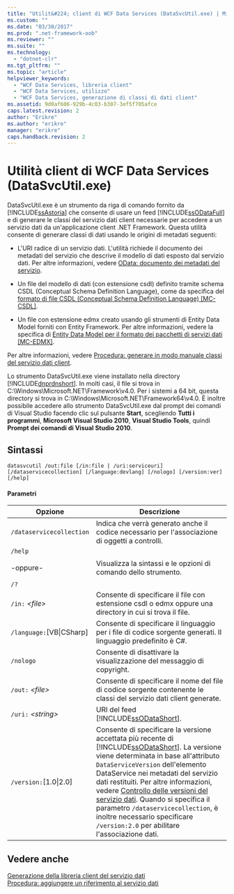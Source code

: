 ```yaml
---
title: "Utilit&#224; client di WCF Data Services (DataSvcUtil.exe) | Microsoft Docs"
ms.custom: ""
ms.date: "03/30/2017"
ms.prod: ".net-framework-oob"
ms.reviewer: ""
ms.suite: ""
ms.technology: 
  - "dotnet-clr"
ms.tgt_pltfrm: ""
ms.topic: "article"
helpviewer_keywords: 
  - "WCF Data Services, libreria client"
  - "WCF Data Services, utilizzo"
  - "WCF Data Services, generazione di classi di dati client"
ms.assetid: 9d0af606-929b-4c03-b307-3ef5f705afce
caps.latest.revision: 2
author: "Erikre"
ms.author: "erikre"
manager: "erikre"
caps.handback.revision: 2
---
```

# Utilit&#224; client di WCF Data Services (DataSvcUtil.exe)
DataSvcUtil.exe è un strumento da riga di comando fornito da [!INCLUDE[ssAstoria](../../../../includes/ssastoria-md.md)] che consente di usare un feed [!INCLUDE[ssODataFull](../../../../includes/ssodatafull-md.md)] e di generare le classi del servizio dati client necessarie per accedere a un servizio dati da un'applicazione client .NET Framework.  Questa utilità consente di generare classi di dati usando le origini di metadati seguenti:  
  
-   L'URI radice di un servizio dati.  L'utilità richiede il documento dei metadati del servizio che descrive il modello di dati esposto dal servizio dati.  Per altre informazioni, vedere [OData: documento dei metadati del servizio](http://go.microsoft.com/fwlink/?LinkId=186070).  
  
-   Un file del modello di dati \(con estensione csdl\) definito tramite schema CSDL \(Conceptual Schema Definition Language\), come da specifica del [formato di file CSDL \(Conceptual Schema Definition Language\) \[MC\-CSDL\]](http://go.microsoft.com/fwlink/?LinkID=159072).  
  
-   Un file con estensione edmx creato usando gli strumenti di Entity Data Model forniti con Entity Framework.  Per altre informazioni, vedere la specifica di [Entity Data Model per il formato dei pacchetti di servizi dati \[MC\-EDMX\]](http://go.microsoft.com/fwlink/?LinkID=178833).  
  
 Per altre informazioni, vedere [Procedura: generare in modo manuale classi del servizio dati client](../../../../docs/framework/data/wcf/how-to-manually-generate-client-data-service-classes-wcf-data-services.md).  
  
 Lo strumento DataSvcUtil.exe viene installato nella directory [!INCLUDE[dnprdnshort](../../../../includes/dnprdnshort-md.md)].  In molti casi, il file si trova in C:\\Windows\\Microsoft.NET\\Framework\\v4.0.  Per i sistemi a 64 bit, questa directory si trova in C:\\Windows\\Microsoft.NET\\Framework64\\v4.0.  È inoltre possibile accedere allo strumento DataSvcUtil.exe dal prompt dei comandi di Visual Studio facendo clic sul pulsante **Start**, scegliendo **Tutti i programmi**, **Microsoft Visual Studio 2010**, **Visual Studio Tools**, quindi **Prompt dei comandi di Visual Studio 2010**.  
  
## Sintassi  
  
```  
datasvcutil /out:file [/in:file | /uri:serviceuri] [/dataservicecollection] [/language:devlang] [/nologo] [/version:ver] [/help]  
```  
  
#### Parametri  
  
|Opzione|Descrizione|  
|-------------|-----------------|  
|`/dataservicecollection`|Indica che verrà generato anche il codice necessario per l'associazione di oggetti a controlli.|  
|`/help`<br /><br /> \-oppure\-<br /><br /> `/?`|Visualizza la sintassi e le opzioni di comando dello strumento.|  
|`/in:` *\<file\>*|Consente di specificare il file con estensione csdl o edmx oppure una directory in cui si trova il file.|  
|`/language:`\[VB&#124;CSharp\]|Consente di specificare il linguaggio per i file di codice sorgente generati.  Il linguaggio predefinito è C\#.|  
|`/nologo`|Consente di disattivare la visualizzazione del messaggio di copyright.|  
|`/out:` *\<file\>*|Consente di specificare il nome del file di codice sorgente contenente le classi del servizio dati client generate.|  
|`/uri:` *\<string\>*|URI del feed [!INCLUDE[ssODataShort](../../../../includes/ssodatashort-md.md)].|  
|`/version:`\[1.0&#124;2.0\]|Consente di specificare la versione accettata più recente di [!INCLUDE[ssODataShort](../../../../includes/ssodatashort-md.md)].  La versione viene determinata in base all'attributo `DataServiceVersion` dell'elemento DataService nei metadati del servizio dati restituiti.  Per altre informazioni, vedere [Controllo delle versioni del servizio dati](../../../../docs/framework/data/wcf/data-service-versioning-wcf-data-services.md).  Quando si specifica il parametro `/dataservicecollection`, è inoltre necessario specificare `/version:2.0` per abilitare l'associazione dati.|  
  
## Vedere anche  
 [Generazione della libreria client del servizio dati](../../../../docs/framework/data/wcf/generating-the-data-service-client-library-wcf-data-services.md)   
 [Procedura: aggiungere un riferimento al servizio dati](../../../../docs/framework/data/wcf/how-to-add-a-data-service-reference-wcf-data-services.md)